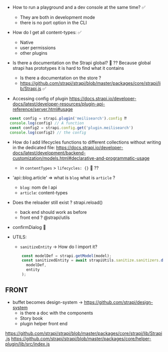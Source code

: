 
- How to run a playground and a dev console at the same time? ✅
  - They are both in development mode
  - there is no port option in the CLI

- How do I get all content-types: ✅
  - Native
  - user permissions
  - other plugins

- Is there a documentation on the Strapi global? 🌙 ⁇
  Because global strapi has prototypes it is hard to find what it contains
  - Is there a documentation on the store ?
  - https://github.com/strapi/strapi/blob/master/packages/core/strapi/lib/Strapi.js ✅


- Accessing config of plugin https://docs.strapi.io/developer-docs/latest/developer-resources/plugin-api-reference/server.html#usage

```js
  const config = strapi.plugin('meilisearch').config ⁇
  console.log(config) // A function
  const config2 = strapi.config.get('plugin.meilisearch')
  console.log(config2) // the config
```

- How do I add lifecycles functions to different collections without writing in the dedicated file:
  https://docs.strapi.io/developer-docs/latest/development/backend-customization/models.html#declarative-and-programmatic-usage
  - in `contentTypes` >   `lifecycles: {}` 🌙 ⁇

- 'api::blog.article' => what is `blog` what is `article` ?
  - `blog`: nom de l api
  - `article`: content-types

- Does the reloader still exist ? strapi.reload()
  - back end should work as before
  - front end ? @strapi/utils

- confirmDialog 🌙

- UTILS:
  - `sanitizeEntity` -> How do I import it?
  ```js
      const modelDef = strapi.getModel(model);
      const sanitizedEntity = await strapiUtils.sanitize.sanitizers.defaultSanitizeOutput(
        modelDef,
        entity
      );
  ```

## FRONT

- buffet becomes design-system -> https://github.com/strapi/design-system
  - is there a doc with the components
  - Story book
  - plugin helper front end


https://github.com/strapi/strapi/blob/master/packages/core/strapi/lib/Strapi.js
https://github.com/strapi/strapi/blob/master/packages/core/helper-plugin/lib/src/index.js
